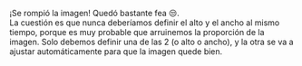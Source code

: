 ¡Se rompió la imagen! Quedó bastante fea :unamused:.
<br>La cuestión es que nunca deberíamos definir el alto y el ancho al mismo tiempo, porque es muy probable que arruinemos la proporción de la imagen. Solo debemos definir una de las 2 (o alto o ancho), y la otra se va a ajustar automáticamente para que la imagen quede bien.
